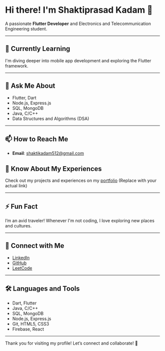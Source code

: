 
# Hi there! I'm Shaktiprasad Kadam 👋

A passionate **Flutter Developer** and Electronics and Telecommunication Engineering student.

---

## 🌱 Currently Learning
I'm diving deeper into mobile app development and exploring the Flutter framework.

---

## 💬 Ask Me About
- Flutter, Dart
- Node.js, Express.js
- SQL, MongoDB
- Java, C/C++
- Data Structures and Algorithms (DSA)

---

## 📫 How to Reach Me
- **Email**: [shaktikadam512@gmail.com](mailto:shaktikadam512@gmail.com)

## 📄 Know About My Experiences
Check out my projects and experiences on my [portfolio](https://your-portfolio-link.com) (Replace with your actual link)

---

## ⚡ Fun Fact
I’m an avid traveler! Whenever I'm not coding, I love exploring new places and cultures.

---

## 🔗 Connect with Me
- [LinkedIn](https://www.linkedin.com/in/shaktiprasad-kadam-861aa622)
- [GitHub](https://github.com/shaktikadam1630)
- [LeetCode](https://leetcode.com/u/shaktikadam12)

---

## 🛠 Languages and Tools
- Dart, Flutter
- Java, C/C++
- SQL, MongoDB
- Node.js, Express.js
- Git, HTML5, CSS3
- Firebase, React

---

Thank you for visiting my profile! Let’s connect and collaborate! 🚀
